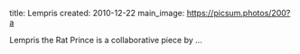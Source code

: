 title: Lempris 
created: 2010-12-22
main_image: https://picsum.photos/200?a

Lempris the Rat Prince is a collaborative piece by ...
